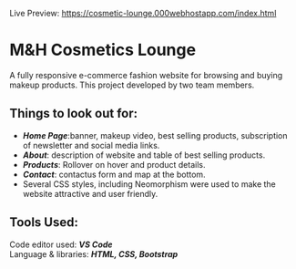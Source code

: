 Live Preview: https://cosmetic-lounge.000webhostapp.com/index.html
# M&H Cosmetics Lounge

A fully responsive e-commerce fashion website for browsing and buying makeup products. This project developed by two team members.

## Things to look out for:

* ***Home Page***:banner, makeup video, best selling products, subscription of newsletter and social media links.<br>
* ***About***: description of website and table of best selling products.<br>
* ***Products***: Rollover on hover and product details.<br>
* ***Contact***: contactus form and map at the bottom.<br>
* Several CSS styles, including Neomorphism were used to make the website attractive and user friendly.

## Tools Used:
Code editor used: ***VS Code***<br>
Language & libraries: ***HTML, CSS, Bootstrap***
